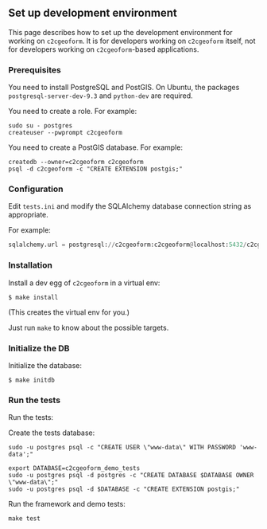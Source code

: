 ## Set up development environment

This page describes how to set up the development environment for working on
`c2cgeoform`. It is for developers working on `c2cgeoform` itself, not for
developers working on `c2cgeoform`-based applications.

### Prerequisites

You need to install PostgreSQL and PostGIS. On Ubuntu, the packages
`postgresql-server-dev-9.3` and `python-dev` are required.

You need to create a role. For example:

```shell
sudo su - postgres
createuser --pwprompt c2cgeoform
```

You need to create a PostGIS database. For example:

```shell
createdb --owner=c2cgeoform c2cgeoform
psql -d c2cgeoform -c "CREATE EXTENSION postgis;"
```

### Configuration

Edit `tests.ini` and modify the SQLAlchemy database connection string as
appropriate.

For example:

```py
sqlalchemy.url = postgresql://c2cgeoform:c2cgeoform@localhost:5432/c2cgeoform
```

### Installation

Install a dev egg of `c2cgeoform` in a virtual env:

```shell
$ make install
```

(This creates the virtual env for you.)

Just run `make` to know about the possible targets.

### Initialize the DB

Initialize the database:

```shell
$ make initdb
```

### Run the tests

Run the tests:

Create the tests database:

```
sudo -u postgres psql -c "CREATE USER \"www-data\" WITH PASSWORD 'www-data';"

export DATABASE=c2cgeoform_demo_tests
sudo -u postgres psql -d postgres -c "CREATE DATABASE $DATABASE OWNER \"www-data\";"
sudo -u postgres psql -d $DATABASE -c "CREATE EXTENSION postgis;"
```

Run the framework and demo tests:

```shell
make test
```
